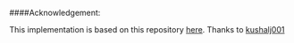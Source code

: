 ####Acknowledgement: 

This implementation is based on this repository [here](https://github.com/kushalj001/pytorch-question-answering). Thanks to [kushalj001](https://github.com/kushalj001)
